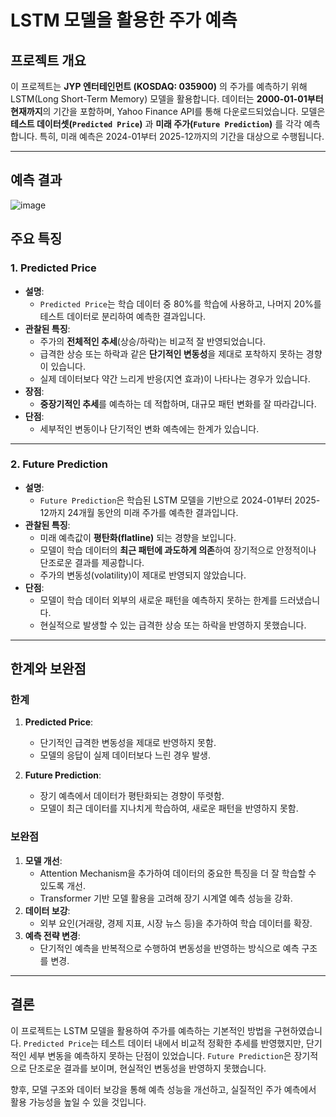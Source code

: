 # LSTM 모델을 활용한 주가 예측

## **프로젝트 개요**
이 프로젝트는 **JYP 엔터테인먼트 (KOSDAQ: 035900)** 의 주가를 예측하기 위해 LSTM(Long Short-Term Memory) 모델을 활용합니다. 데이터는 **2000-01-01부터 현재까지**의 기간을 포함하며, Yahoo Finance API를 통해 다운로드되었습니다. 모델은 **테스트 데이터셋(`Predicted Price`)** 과 **미래 주가(`Future Prediction`)** 를 각각 예측합니다. 특히, 미래 예측은 2024-01부터 2025-12까지의 기간을 대상으로 수행됩니다.

---

## 예측 결과
![image](https://github.com/user-attachments/assets/0c88dd23-2a2f-440f-af66-a2851d7e7779)


## **주요 특징**

### **1. Predicted Price**
- **설명**:
  - `Predicted Price`는 학습 데이터 중 80%를 학습에 사용하고, 나머지 20%를 테스트 데이터로 분리하여 예측한 결과입니다.
- **관찰된 특징**:
  - 주가의 **전체적인 추세**(상승/하락)는 비교적 잘 반영되었습니다.
  - 급격한 상승 또는 하락과 같은 **단기적인 변동성**을 제대로 포착하지 못하는 경향이 있습니다.
  - 실제 데이터보다 약간 느리게 반응(지연 효과)이 나타나는 경우가 있습니다.
- **장점**:
  - **중장기적인 추세**를 예측하는 데 적합하며, 대규모 패턴 변화를 잘 따라갑니다.
- **단점**:
  - 세부적인 변동이나 단기적인 변화 예측에는 한계가 있습니다.

---

### **2. Future Prediction**
- **설명**:
  - `Future Prediction`은 학습된 LSTM 모델을 기반으로 2024-01부터 2025-12까지 24개월 동안의 미래 주가를 예측한 결과입니다.
- **관찰된 특징**:
  - 미래 예측값이 **평탄화(flatline)** 되는 경향을 보입니다.
  - 모델이 학습 데이터의 **최근 패턴에 과도하게 의존**하여 장기적으로 안정적이나 단조로운 결과를 제공합니다.
  - 주가의 변동성(volatility)이 제대로 반영되지 않았습니다.
- **단점**:
  - 모델이 학습 데이터 외부의 새로운 패턴을 예측하지 못하는 한계를 드러냈습니다.
  - 현실적으로 발생할 수 있는 급격한 상승 또는 하락을 반영하지 못했습니다.

---

## **한계와 보완점**

### **한계**
1. **Predicted Price**:
   - 단기적인 급격한 변동성을 제대로 반영하지 못함.
   - 모델의 응답이 실제 데이터보다 느린 경우 발생.

2. **Future Prediction**:
   - 장기 예측에서 데이터가 평탄화되는 경향이 뚜렷함.
   - 모델이 최근 데이터를 지나치게 학습하여, 새로운 패턴을 반영하지 못함.

### **보완점**
1. **모델 개선**:
   - Attention Mechanism을 추가하여 데이터의 중요한 특징을 더 잘 학습할 수 있도록 개선.
   - Transformer 기반 모델 활용을 고려해 장기 시계열 예측 성능을 강화.
2. **데이터 보강**:
   - 외부 요인(거래량, 경제 지표, 시장 뉴스 등)을 추가하여 학습 데이터를 확장.
3. **예측 전략 변경**:
   - 단기적인 예측을 반복적으로 수행하여 변동성을 반영하는 방식으로 예측 구조를 변경.

---

## **결론**
이 프로젝트는 LSTM 모델을 활용하여 주가를 예측하는 기본적인 방법을 구현하였습니다. `Predicted Price`는 테스트 데이터 내에서 비교적 정확한 추세를 반영했지만, 단기적인 세부 변동을 예측하지 못하는 단점이 있었습니다. `Future Prediction`은 장기적으로 단조로운 결과를 보이며, 현실적인 변동성을 반영하지 못했습니다.

향후, 모델 구조와 데이터 보강을 통해 예측 성능을 개선하고, 실질적인 주가 예측에서 활용 가능성을 높일 수 있을 것입니다.
